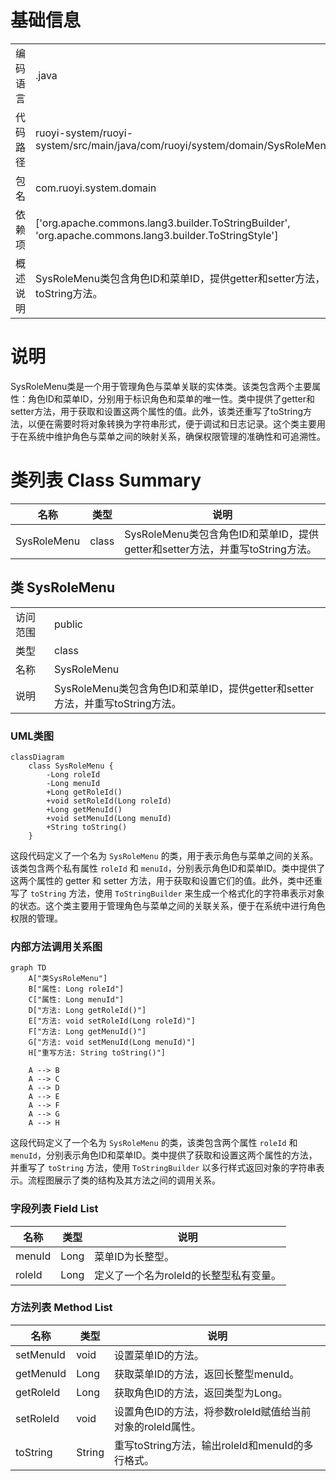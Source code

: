 # 基础信息

|      |      |
|------|------|
| 编码语言 | .java |
| 代码路径 | ruoyi-system/ruoyi-system/src/main/java/com/ruoyi/system/domain/SysRoleMenu.java |
| 包名 | com.ruoyi.system.domain |
| 依赖项 | ['org.apache.commons.lang3.builder.ToStringBuilder', 'org.apache.commons.lang3.builder.ToStringStyle'] |
| 概述说明 | SysRoleMenu类包含角色ID和菜单ID，提供getter和setter方法，重写toString方法。 |

# 说明

SysRoleMenu类是一个用于管理角色与菜单关联的实体类。该类包含两个主要属性：角色ID和菜单ID，分别用于标识角色和菜单的唯一性。类中提供了getter和setter方法，用于获取和设置这两个属性的值。此外，该类还重写了toString方法，以便在需要时将对象转换为字符串形式，便于调试和日志记录。这个类主要用于在系统中维护角色与菜单之间的映射关系，确保权限管理的准确性和可追溯性。

# 类列表 Class Summary

| 名称   | 类型  | 说明 |
|-------|------|-------------|
| SysRoleMenu | class | SysRoleMenu类包含角色ID和菜单ID，提供getter和setter方法，并重写toString方法。 |



## 类 SysRoleMenu

|      |      |
|------|------|
| 访问范围 | public |
| 类型 | class |
| 名称 | SysRoleMenu |
| 说明 | SysRoleMenu类包含角色ID和菜单ID，提供getter和setter方法，并重写toString方法。 |


### UML类图

```mermaid
classDiagram
    class SysRoleMenu {
        -Long roleId
        -Long menuId
        +Long getRoleId()
        +void setRoleId(Long roleId)
        +Long getMenuId()
        +void setMenuId(Long menuId)
        +String toString()
    }
```

这段代码定义了一个名为 `SysRoleMenu` 的类，用于表示角色与菜单之间的关系。该类包含两个私有属性 `roleId` 和 `menuId`，分别表示角色ID和菜单ID。类中提供了这两个属性的 getter 和 setter 方法，用于获取和设置它们的值。此外，类中还重写了 `toString` 方法，使用 `ToStringBuilder` 来生成一个格式化的字符串表示对象的状态。这个类主要用于管理角色与菜单之间的关联关系，便于在系统中进行角色权限的管理。


### 内部方法调用关系图

```mermaid
graph TD
    A["类SysRoleMenu"]
    B["属性: Long roleId"]
    C["属性: Long menuId"]
    D["方法: Long getRoleId()"]
    E["方法: void setRoleId(Long roleId)"]
    F["方法: Long getMenuId()"]
    G["方法: void setMenuId(Long menuId)"]
    H["重写方法: String toString()"]

    A --> B
    A --> C
    A --> D
    A --> E
    A --> F
    A --> G
    A --> H
```

这段代码定义了一个名为 `SysRoleMenu` 的类，该类包含两个属性 `roleId` 和 `menuId`，分别表示角色ID和菜单ID。类中提供了获取和设置这两个属性的方法，并重写了 `toString` 方法，使用 `ToStringBuilder` 以多行样式返回对象的字符串表示。流程图展示了类的结构及其方法之间的调用关系。

### 字段列表 Field List

| 名称  | 类型  | 说明 |
|-------|-------|------|
| menuId | Long | 菜单ID为长整型。 |
| roleId | Long | 定义了一个名为roleId的长整型私有变量。 |

### 方法列表 Method List

| 名称  | 类型  | 说明 |
|-------|-------|------|
| setMenuId | void | 设置菜单ID的方法。 |
| getMenuId | Long | 获取菜单ID的方法，返回长整型menuId。 |
| getRoleId | Long | 获取角色ID的方法，返回类型为Long。 |
| setRoleId | void | 设置角色ID的方法，将参数roleId赋值给当前对象的roleId属性。 |
| toString | String | 重写toString方法，输出roleId和menuId的多行格式。 |





